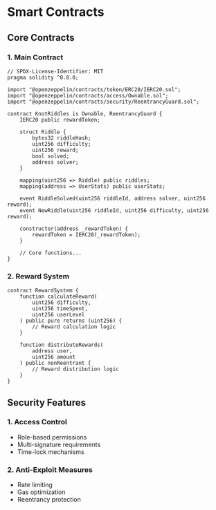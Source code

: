 # Smart Contracts

## Core Contracts

### 1. Main Contract
```solidity
// SPDX-License-Identifier: MIT
pragma solidity ^0.8.0;

import "@openzeppelin/contracts/token/ERC20/IERC20.sol";
import "@openzeppelin/contracts/access/Ownable.sol";
import "@openzeppelin/contracts/security/ReentrancyGuard.sol";

contract KnotRiddles is Ownable, ReentrancyGuard {
    IERC20 public rewardToken;
    
    struct Riddle {
        bytes32 riddleHash;
        uint256 difficulty;
        uint256 reward;
        bool solved;
        address solver;
    }
    
    mapping(uint256 => Riddle) public riddles;
    mapping(address => UserStats) public userStats;
    
    event RiddleSolved(uint256 riddleId, address solver, uint256 reward);
    event NewRiddle(uint256 riddleId, uint256 difficulty, uint256 reward);
    
    constructor(address _rewardToken) {
        rewardToken = IERC20(_rewardToken);
    }
    
    // Core functions...
}
```

### 2. Reward System
```solidity
contract RewardSystem {
    function calculateReward(
        uint256 difficulty,
        uint256 timeSpent,
        uint256 userLevel
    ) public pure returns (uint256) {
        // Reward calculation logic
    }
    
    function distributeRewards(
        address user,
        uint256 amount
    ) public nonReentrant {
        // Reward distribution logic
    }
}
```

## Security Features

### 1. Access Control
- Role-based permissions
- Multi-signature requirements
- Time-lock mechanisms

### 2. Anti-Exploit Measures
- Rate limiting
- Gas optimization
- Reentrancy protection
